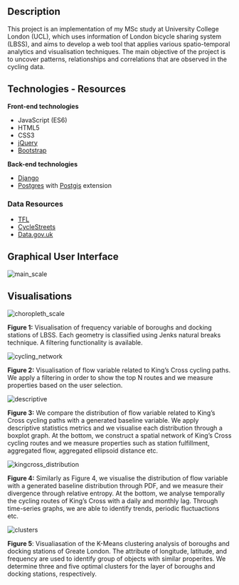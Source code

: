 ## Description

This project is an implementation of my MSc study at University College London (UCL), which uses information of London bicycle sharing system (LBSS), and aims to develop a web tool that applies various spatio-temporal analytics and visualisation techniques. The main objective of the project is to uncover patterns, relationships and correlations that are observed in the cycling data. 

## Technologies - Resources

**Front-end technologies**
- JavaScript (ES6)
- HTML5
- CSS3
- [jQuery](https://jquery.com/) 
- [Bootstrap](https://getbootstrap.com/)

**Back-end technologies**
- [Django](https://www.djangoproject.com/)
- [Postgres](https://www.postgresql.org/) with [Postgis](https://postgis.net/) extension

### Data Resources
- [TFL](https://tfl.gov.uk/) 
- [CycleStreets](https://www.cyclestreets.net/) 
- [Data.gov.uk](https://data.gov.uk/)

## Graphical User Interface
![main_scale](https://user-images.githubusercontent.com/32243459/45579687-b1517e00-b881-11e8-97e3-b65a297ae180.png)

## Visualisations

![choropleth_scale](https://user-images.githubusercontent.com/32243459/45579721-f37abf80-b881-11e8-82f5-63143561fdc0.png=250x250)

**Figure 1:** Visualisation of frequency variable of boroughs and docking stations of LBSS. Each geometry is classified using Jenks natural breaks technique. A filtering functionality is available. 

![cycling_network](https://user-images.githubusercontent.com/32243459/45579737-24f38b00-b882-11e8-81e0-9b69c92b01d5.png=250x250)

**Figure 2:** Visualisation of flow variable related to King’s Cross cycling paths. We apply a filtering in order to show the top N routes and we measure properties based on the user selection. 

![descriptive](https://user-images.githubusercontent.com/32243459/45579750-4fdddf00-b882-11e8-83e2-c9866e0e5c6b.png)

**Figure 3:** We compare the distribution of flow variable related to King’s Cross cycling paths with a generated baseline variable. We apply descriptive statistics metrics and we visualise each distribution through a boxplot graph.
At the bottom, we construct a spatial network of King’s Cross cycling routes and we measure properties such as station fulfillment, aggregated flow, aggregated ellipsoid distance etc.

![kingcross_distribution](https://user-images.githubusercontent.com/32243459/45579805-a3502d00-b882-11e8-972b-4db6b2f3fea8.png)

**Figure 4:** Similarly as Figure 4, we visualise the distribution of flow variable with a generated baseline distribution through PDF, and we measure their divergence through relative entropy.
At the bottom, we analyse temporally the cycling routes of King’s Cross with a daily and monthly lag. Through time-series graphs, we are able to identify trends, periodic fluctuactions etc.

![clusters](https://user-images.githubusercontent.com/32243459/45579785-8287d780-b882-11e8-8125-41173417e908.png)

**Figure 5**: Visualiasation of the K-Means clustering analysis of boroughs and docking stations of Greate London. The attribute of longitude, latitude, and frequency are used to identify group of objects with similar properites. We determine three and five optimal clusters for the layer of boroughs and docking stations, respectively.
